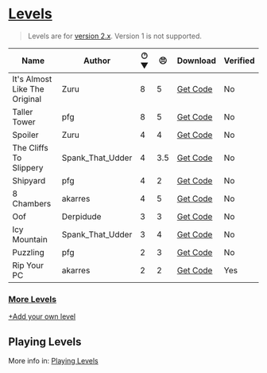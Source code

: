 # [Levels](https://pfgithub.github.io/goilevelmod/levels.html)

> Levels are for [version 2.x](https://github.com/pfgithub/goilevelmod/releases). Version 1 is not supported.

| Name                           | Author    | 🕐︎ ▼ | 😠︎ | Download                                        | Verified |
|--------------------------------|-----------|-----|-----|-------------------------------------------------| -- |
| It's Almost Like The Original       | Zuru | 8   | 5   | [Get Code](levels/itsAlmostLikeTheOriginal.txt) | No | 
| Taller Tower                         | pfg | 8   | 5   | [Get Code](levels/tallertower.txt)              | No |
| Spoiler                             | Zuru | 4   | 4   | [Get Code](levels/spoiler.txt)                  | No |
| The Cliffs To Slippery  | Spank_That_Udder | 4   | 3.5 | [Get Code](levels/theCliffsToSlippery.txt)      | No |
| Shipyard                             | pfg | 4   | 2   | [Get Code](levels/shipyard.txt)                 | No |
| 8 Chambers                       | akarres | 4   | 5   | [Get Code](levels/shipyard.txt)                 | No |
| Oof                            | Derpidude | 3   | 3   | [Get Code](levels/oof.txt)                      | No |
| Icy Mountain            | Spank_That_Udder | 3   | 4   | [Get Code](levels/icyMountain.txt)              | No |
| Puzzling                             | pfg | 2   | 3   | [Get Code](levels/puzzling.txt)                 | No |
| Rip Your PC                      | akarres | 2   | 2   | [Get Code](levels/ripYourPC.txt)                | Yes |

<!--
🕐︎ Where does your level end?
1 = Tutorial
2 = Chimney
3 = Furniture
4 = Orange
5 = Anvil
6 = Bucket
7 = Ice Mountain
8 = Space
-->

### [More Levels](https://docs.google.com/spreadsheets/d/1PiDh_Kk8_2RwIr03tHOT1qwdlY102GMFQ6_wALynjrA/edit?usp=sharing)

[+Add your own level](https://github.com/pfgithub/goilevelmod/blob/master/README.md#sharing-levels)

## Playing Levels

More info in: [Playing Levels](https://pfgithub.github.io/goilevelmod/index#playing-levels)
